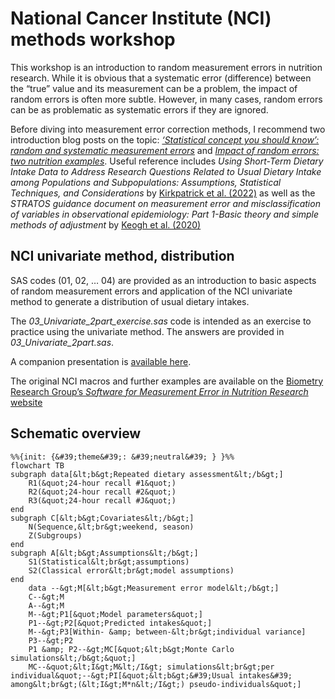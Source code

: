 National Cancer Institute (NCI) methods workshop
================

This workshop is an introduction to random measurement errors in
nutrition research. While it is obvious that a systematic error
(difference) between the “true” value and its measurement can be a
problem, the impact of random errors is often more subtle. However, in
many cases, random errors can be as problematic as systematic errors if
they are ignored.

Before diving into measurement error correction methods, I recommend two
introduction blog posts on the topic: *[‘Statistical concept you should
know’: random and systematic measurement
errors](https://didierbrassard.github.io/posts/2022/11/blog-post-6/)*
and *[Impact of random errors: two nutrition
examples](https://didierbrassard.github.io/posts/2022/11/blog-post-7/)*.
Useful reference includes *Using Short-Term Dietary Intake Data to
Address Research Questions Related to Usual Dietary Intake among
Populations and Subpopulations: Assumptions, Statistical Techniques, and
Considerations* by [Kirkpatrick et
al. (2022)](https://pubmed.ncbi.nlm.nih.gov/35283362/) as well as the
*STRATOS guidance document on measurement error and misclassification of
variables in observational epidemiology: Part 1-Basic theory and simple
methods of adjustment* by [Keogh et
al. (2020)](https://pubmed.ncbi.nlm.nih.gov/32246539/)

## NCI univariate method, distribution

SAS codes (01, 02, … 04) are provided as an introduction to basic
aspects of random measurement errors and application of the NCI
univariate method to generate a distribution of usual dietary intakes.

The *03_Univariate_2part_exercise.sas* code is intended as an exercise
to practice using the univariate method. The answers are provided in
*03_Univariate_2part.sas*.

A companion presentation is [available
here](https://drive.google.com/file/d/1VKxCEDkiGSCbAYVioob-s4krjDJut4uT/view?usp=sharing).

The original NCI macros and further examples are available on the
[Biometry Research Group’s *Software for Measurement Error in Nutrition
Research*
website](https://prevention.cancer.gov/research-groups/biometry/measurement-error-impact/software-measurement-error)

## Schematic overview

``` mermaid
%%{init: {&#39;theme&#39;: &#39;neutral&#39; } }%%
flowchart TB
subgraph data[&lt;b&gt;Repeated dietary assessment&lt;/b&gt;]
    R1(&quot;24-hour recall #1&quot;)
    R2(&quot;24-hour recall #2&quot;)
    R3(&quot;24-hour recall #J&quot;)
end
subgraph C[&lt;b&gt;Covariates&lt;/b&gt;]
    N(Sequence,&lt;br&gt;weekend, season)
    Z(Subgroups)
end
subgraph A[&lt;b&gt;Assumptions&lt;/b&gt;]
    S1(Statistical&lt;br&gt;assumptions)
    S2(Classical error&lt;br&gt;model assumptions)
end
    data --&gt;M[&lt;b&gt;Measurement error model&lt;/b&gt;]
    C--&gt;M
    A--&gt;M
    M--&gt;P1[&quot;Model parameters&quot;]
    P1--&gt;P2[&quot;Predicted intakes&quot;]
    M--&gt;P3[Within- &amp; between-&lt;br&gt;individual variance]
    P3--&gt;P2
    P1 &amp; P2--&gt;MC[&quot;&lt;b&gt;Monte Carlo simulations&lt;/b&gt;&quot;]
    MC--&quot;&lt;I&gt;M&lt;/I&gt; simulations&lt;br&gt;per individual&quot;--&gt;PI[&quot;&lt;b&gt;&#39;Usual intakes&#39; among&lt;br&gt;(&lt;I&gt;M*n&lt;/I&gt;) pseudo-individuals&quot;]

```
